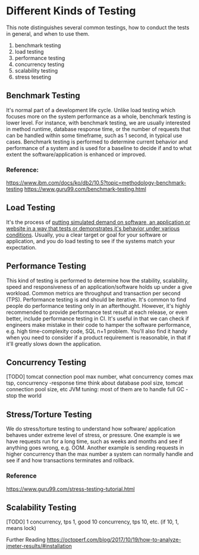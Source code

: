 # Different Kinds of Testing
This note distinguishes several common testings, how to conduct the tests in general, and when to use them.
1. benchmark testing
2. load testing
3. performance testing
4. concurrency testing
5. scalability testing
6. stress teseting


## Benchmark Testing
It's normal part of a development life cycle. Unlike load testing which focuses more on the system performance as a whole, benchmark testing is lower level. For instance, with benchmark testing, we are usually interested in method runtime, database response time, or the number of requests that can be handled within some timeframe, such as 1 second, in typical use cases. Benchmark testing is performed to determine current behavior and performance of a system and is used for a baseline to decide if and to what extent the software/application is enhanced or improved.

### Reference: 
https://www.ibm.com/docs/ko/db2/10.5?topic=methodology-benchmark-testing
https://www.guru99.com/benchmark-testing.html


## Load Testing
It's the process of [putting simulated demand on software, an application or website in a way that tests or demonstrates it's behavior under various conditions](https://loadninja.com/load-testing/#:~:text=Load%20testing%20is%20the%20process,it's%20behavior%20under%20various%20conditions.). Usually, you a clear target or goal for your software or application, and you do load testing to see if the systems match your expectation.

## Performance Testing
This kind of testing is performed to determine how the stability, scalability, speed and responsiveness of an application/software holds up under a give workload. Common metrics are throughput and transaction per second (TPS). Performance testing is and should be iterative. It's common to find people do performance testing only in an afterthought. However, it's highly recommended to provide performance test result at each release, or even better, include performance testing in CI. It's useful in that we can check if engineers make mistake in their code to hamper the software performance, e.g. high time-complexity code, SQL n+1 problem. You'll also find it handy when you need to consider if a product requirement is reasonable, in that if it'll greatly slows down the application.

## Concurrency Testing
[TODO] 
tomcat connection pool max number, what concurrency comes max tsp, concurrency -response time
think about database pool size, tomcat connection pool size, etc
JVM tuning: most of them are to handle full GC - stop the world

## Stress/Torture Testing
We do stress/torture testing to understand how software/ application behaves under extreme level of stress, or pressure. One example is we have requests run for a long time, such as weeks and months and see if anything goes wrong, e.g. OOM. Another example is sending requests in higher concurrency than the max number a system can normally handle and see if and how transactions terminates and rollback.

### Reference
https://www.guru99.com/stress-testing-tutorial.html

## Scalability Testing
[TODO]
1 concurrency, tps 1, good 10 concurrency, tps 10, etc. (if 10, 1, means lock)


Further Reading
https://octoperf.com/blog/2017/10/19/how-to-analyze-jmeter-results/#installation
